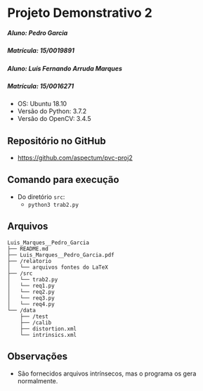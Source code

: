 # Projeto Demonstrativo 2
##### Aluno: Pedro Garcia
##### Matrícula: 15/0019891
##### Aluno: Luís Fernando Arruda Marques
##### Matrícula: 15/0016271

* OS: Ubuntu 18.10
* Versão do Python: 3.7.2
* Versão do OpenCV: 3.4.5

## Repositório no GitHub
* https://github.com/aspectum/pvc-proj2

## Comando para execução
* Do diretório `src`:
    - `python3 trab2.py`

## Arquivos
```
Luis_Marques__Pedro_Garcia
├── README.md
├── Luis_Marques__Pedro_Garcia.pdf
├── /relatorio
│   └── arquivos fontes do LaTeX
├── /src
│   └── trab2.py
│   └── req1.py
│   └── req2.py
│   └── req3.py
│   └── req4.py
└── /data
    ├── /test
    ├── /calib
    ├── distortion.xml
    └── intrinsics.xml
```

## Observações
* São fornecidos arquivos intrínsecos, mas o programa os gera normalmente.